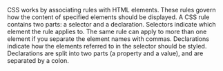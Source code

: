 CSS works by associating rules with HTML elements. These rules govern how the content of specified elements should be displayed. A CSS rule contains two parts: a selector and a declaration.
  Selectors indicate which element the rule applies to. The same rule can apply to more than one element if you separate the    element names with commas.
  Declarations indicate how the elements referred to in the selector should be styled. Declarations are split into two parts (a property and a value), and are separated by a colon.
